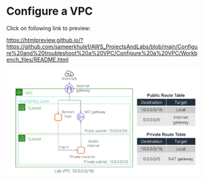 # Configure a VPC

Click on following link to preview:

https://htmlpreview.github.io/?https://github.com/sameerkhule1/AWS_ProjectsAndLabs/blob/main/Configure%20and%20troubleshoot%20a%20VPC/Configure%20a%20VPC/Workbench_files/README.html

![Screenshot](image.png)
